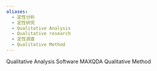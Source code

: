 ```yaml
---
aliases:
  - 定性分析
  - 定性研究
  - Qualitative Analysis
  - Qualitative research
  - 定性调查
  - Qualitative Method
---
```

Qualitative Analysis Software MAXQDA
Qualitative Method